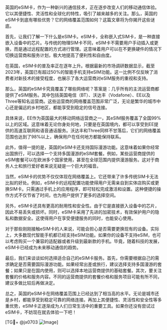 英国的eSIM卡，作为一种新兴的通信技术，正在逐步改变人们的移动通信体验。它以其便捷性、灵活性和全球化的特性，吸引了越来越多的关注。那么，英国的eSIM卡到底有哪些优势？它的网络覆盖范围如何？这篇文章将为你揭开这些谜底。

首先，让我们了解一下什么是eSIM卡。eSIM卡，全称嵌入式SIM卡，是一种直接嵌入设备中的芯片。与传统的物理SIM卡不同，eSIM卡不需要用户手动插入或更换，而是通过远程配置的方式进行管理。这意味着用户可以在不更换硬件的情况下切换运营商和服务计划，极大地提高了便利性和自由度。

在英国，eSIM卡的普及率正在逐年上升。根据最新的市场调研数据显示，截至2023年，英国已有超过50%的智能手机支持eSIM功能。这一比例不仅反映了消费者对新技术的接受程度，也展示了各大运营商对eSIM服务的重视和支持。

那么，英国的eSIM卡究竟覆盖了哪些网络呢？答案是：几乎所有的主流运营商都提供了eSIM服务。其中包括英国电信（BT）、沃达丰（Vodafone）、EE以及Three等知名运营商。这些运营商的网络覆盖范围非常广泛，无论是繁华的城市中心还是偏远的乡村地区，都能享受到稳定的信号连接。

具体来说，EE作为英国最大的移动网络运营商之一，其eSIM服务覆盖了全国99%以上的区域。这意味着无论你身处何地，只要是在英国境内，都可以享受到EE提供的高速互联网和语音通话服务。沃达丰和Three同样不甘落后，它们的网络覆盖范围也达到了98%以上，确保用户在任何地方都能保持联系。

此外，值得一提的是，英国的eSIM卡还支持国际漫游功能。这意味着如果你经常出国旅行，可以选择一个支持多国漫游的eSIM套餐。例如，某些运营商提供的eSIM套餐可以在欧洲多个国家使用，甚至在全球范围内提供漫游服务。这对于商务人士和旅行爱好者来说无疑是一个巨大的福音。

当然，eSIM卡的优势不仅仅体现在网络覆盖上。它还带来了许多传统SIM卡无法比拟的好处。例如，eSIM卡的远程配置功能使得用户无需亲自到实体店购买或更换SIM卡。只需通过手机上的应用程序，即可轻松完成激活和设置。这种便捷的操作方式不仅节省了时间，也为用户提供了更多的选择空间。

另外，eSIM卡还具有更高的耐用性和安全性。由于它是直接嵌入设备中的芯片，因此不易丢失或损坏。同时，eSIM卡采用了先进的加密技术，有效保护用户的隐私和数据安全。这使得用户在享受便捷服务的同时，也能安心使用。

对于那些刚刚接触eSIM卡的人来说，可能会担心是否需要更换现有的设备。实际上，大多数现代智能手机都已经支持eSIM功能。如果你的设备不支持eSIM，也可以考虑购买一个兼容的适配器或者升级到最新款的手机。毕竟，随着科技的发展，eSIM卡已经成为未来移动通信的趋势。

最后，我们来谈谈如何选择适合自己的eSIM卡服务。首先，你需要根据自己的需求确定是否需要国际漫游功能。如果经常出差或旅行，建议选择支持多国漫游的套餐；如果只是在国内使用，则可以选择本地运营商提供的基础套餐。其次，要关注套餐的价格和服务内容。不同的运营商提供的套餐价格和服务项目可能有所不同，建议多做比较后再做决定。

总之，英国的eSIM卡在网络覆盖范围上已经达到了相当高的水平。无论是城市还是乡村，都能享受到稳定可靠的网络连接。再加上其便捷性、灵活性和安全性等多重优势，eSIM卡正逐渐成为人们日常生活中的重要工具。如果你还没有尝试过eSIM卡，不妨现在就去体验一下吧！

[TG💪+ @jx0703 ![Image](https://github.com/user-attachments/assets/dbca1d08-cadb-493c-b0ec-ad6f7a83f270)]